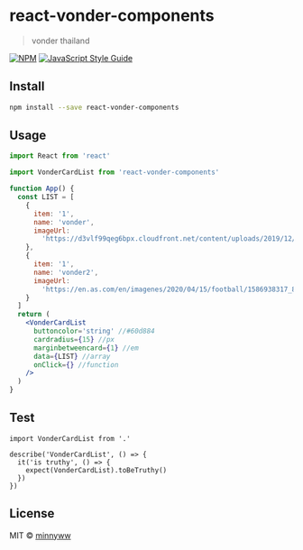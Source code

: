 # react-vonder-components

> vonder thailand

[![NPM](https://img.shields.io/npm/v/react-vonder-components.svg)](https://www.npmjs.com/package/react-vonder-components) [![JavaScript Style Guide](https://img.shields.io/badge/code_style-standard-brightgreen.svg)](https://standardjs.com)

## Install

```bash
npm install --save react-vonder-components
```

## Usage

```jsx
import React from 'react'

import VonderCardList from 'react-vonder-components'

function App() {
  const LIST = [
    {
      item: '1',
      name: 'vonder',
      imageUrl:
        'https://d3vlf99qeg6bpx.cloudfront.net/content/uploads/2019/12/27122731/GettyImages.1196073144.jpg'
    },
    {
      item: '1',
      name: 'vonder2',
      imageUrl:
        'https://en.as.com/en/imagenes/2020/04/15/football/1586938317_820731_noticia_normal.jpg'
    }
  ]
  return (
    <VonderCardList
      buttoncolor='string' //#60d884
      cardradius={15} //px
      marginbetweencard={1} //em
      data={LIST} //array
      onClick={} //function
    />
  )
}
```

## Test

```
import VonderCardList from '.'

describe('VonderCardList', () => {
  it('is truthy', () => {
    expect(VonderCardList).toBeTruthy()
  })
})

```

## License

MIT © [minnyww](https://github.com/minnyww)
